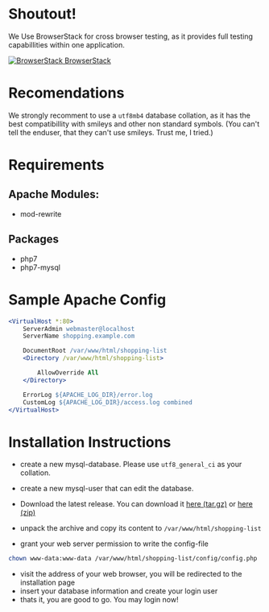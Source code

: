 # Shoutout!
We Use BrowserStack for cross browser testing, as it provides full testing capabillities within one application.

[ ![BrowserStack](https://live.browserstack.com/favicon.ico) BrowserStack](https://www.browserstack.com)

# Recomendations
We strongly recomment to use a ` utf8mb4 ` database collation, as it has the best compatibillity with smileys and other non standard symbols. (You can't tell the enduser, that they can't use smileys. Trust me, I tried.)

# Requirements

## Apache Modules:
* mod-rewrite

## Packages
* php7
* php7-mysql

# Sample Apache Config
```apache
<VirtualHost *:80>
    ServerAdmin webmaster@localhost
    ServerName shopping.example.com

    DocumentRoot /var/www/html/shopping-list
    <Directory /var/www/html/shopping-list>

      	AllowOverride All
    </Directory>

    ErrorLog ${APACHE_LOG_DIR}/error.log
    CustomLog ${APACHE_LOG_DIR}/access.log combined
</VirtualHost>
```

# Installation Instructions

* create a new mysql-database. Please use `utf8_general_ci` as your collation.
* create a new mysql-user that can edit the database.

* Download the latest release. You can download it [here (tar.gz)](https://gitlab.com/bluekay/shopping-list/-/archive/master/shopping-list-master.tar.gz) or [here (zip)](https://gitlab.com/bluekay/shopping-list/-/archive/master/shopping-list-master.zip)
* unpack the archive and copy its content to `/var/www/html/shopping-list`
* grant your web server permission to write the config-file
```bash
chown www-data:www-data /var/www/html/shopping-list/config/config.php
```
* visit the address of your web browser, you will be redirected to the installation page
* insert your database information and create your login user
* thats it, you are good to go. You may login now!
